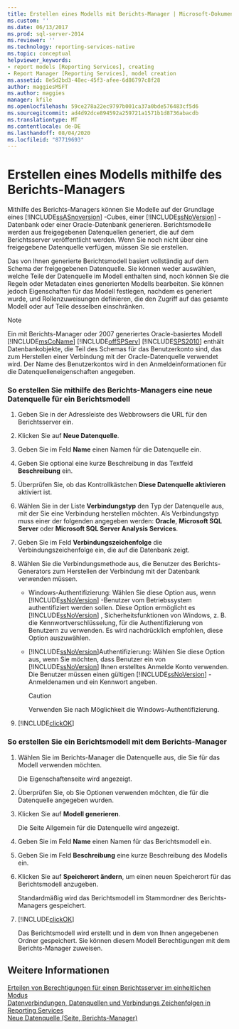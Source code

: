 ```yaml
---
title: Erstellen eines Modells mit Berichts-Manager | Microsoft-Dokumentation
ms.custom: ''
ms.date: 06/13/2017
ms.prod: sql-server-2014
ms.reviewer: ''
ms.technology: reporting-services-native
ms.topic: conceptual
helpviewer_keywords:
- report models [Reporting Services], creating
- Report Manager [Reporting Services], model creation
ms.assetid: 8e5d2bd3-48ec-45f3-afee-6d86797c8f28
author: maggiesMSFT
ms.author: maggies
manager: kfile
ms.openlocfilehash: 59ce278a22ec9797b001ca37a0bde576483cf5d6
ms.sourcegitcommit: ad4d92dce894592a259721a1571b1d8736abacdb
ms.translationtype: MT
ms.contentlocale: de-DE
ms.lasthandoff: 08/04/2020
ms.locfileid: "87719693"
---
```

# <a name="create-a-model-using-report-manager"></a>Erstellen eines Modells mithilfe des Berichts-Managers
  Mithilfe des Berichts-Managers können Sie Modelle auf der Grundlage eines [!INCLUDE[ssASnoversion](../includes/ssasnoversion-md.md)] -Cubes, einer [!INCLUDE[ssNoVersion](../includes/ssnoversion-md.md)] -Datenbank oder einer Oracle-Datenbank generieren. Berichtsmodelle werden aus freigegebenen Datenquellen generiert, die auf dem Berichtsserver veröffentlicht werden. Wenn Sie noch nicht über eine freigegebene Datenquelle verfügen, müssen Sie sie erstellen.  
  
 Das von Ihnen generierte Berichtsmodell basiert vollständig auf dem Schema der freigegebenen Datenquelle. Sie können weder auswählen, welche Teile der Datenquelle im Modell enthalten sind, noch können Sie die Regeln oder Metadaten eines generierten Modells bearbeiten. Sie können jedoch Eigenschaften für das Modell festlegen, nachdem es generiert wurde, und Rollenzuweisungen definieren, die den Zugriff auf das gesamte Modell oder auf Teile desselben einschränken.  
  
> [!NOTE]  
>  Ein mit Berichts-Manager oder 2007 generiertes Oracle-basiertes Modell [!INCLUDE[msCoName](../includes/msconame-md.md)] [!INCLUDE[offSPServ](../includes/offspserv-md.md)] [!INCLUDE[SPS2010](../includes/sps2010-md.md)] enthält Datenbankobjekte, die Teil des Schemas für das Benutzerkonto sind, das zum Herstellen einer Verbindung mit der Oracle-Datenquelle verwendet wird. Der Name des Benutzerkontos wird in den Anmeldeinformationen für die Datenquelleneigenschaften angegeben.  
  
### <a name="to-create-a-new-data-source-for-a-report-model-using-report-manager"></a>So erstellen Sie mithilfe des Berichts-Managers eine neue Datenquelle für ein Berichtsmodell  
  
1.  Geben Sie in der Adressleiste des Webbrowsers die URL für den Berichtsserver ein.  
  
2.  Klicken Sie auf **Neue Datenquelle**.  
  
3.  Geben Sie im Feld **Name** einen Namen für die Datenquelle ein.  
  
4.  Geben Sie optional eine kurze Beschreibung in das Textfeld **Beschreibung** ein.  
  
5.  Überprüfen Sie, ob das Kontrollkästchen **Diese Datenquelle aktivieren** aktiviert ist.  
  
6.  Wählen Sie in der Liste **Verbindungstyp** den Typ der Datenquelle aus, mit der Sie eine Verbindung herstellen möchten. Als Verbindungstyp muss einer der folgenden angegeben werden: **Oracle**, **Microsoft SQL Server** oder **Microsoft SQL Server Analysis Services**.  
  
7.  Geben Sie im Feld **Verbindungszeichenfolge** die Verbindungszeichenfolge ein, die auf die Datenbank zeigt.  
  
8.  Wählen Sie die Verbindungsmethode aus, die Benutzer des Berichts-Generators zum Herstellen der Verbindung mit der Datenbank verwenden müssen.  
  
    -   Windows-Authentifizierung: Wählen Sie diese Option aus, wenn [!INCLUDE[ssNoVersion](../includes/ssnoversion-md.md)] -Benutzer vom Betriebssystem authentifiziert werden sollen. Diese Option ermöglicht es [!INCLUDE[ssNoVersion](../includes/ssnoversion-md.md)] , Sicherheitsfunktionen von Windows, z. B. die Kennwortverschlüsselung, für die Authentifizierung von Benutzern zu verwenden. Es wird nachdrücklich empfohlen, diese Option auszuwählen.  
  
    -   [!INCLUDE[ssNoVersion](../includes/ssnoversion-md.md)]Authentifizierung: Wählen Sie diese Option aus, wenn Sie möchten, dass Benutzer ein von [!INCLUDE[ssNoVersion](../includes/ssnoversion-md.md)] Ihnen erstelltes Anmelde Konto verwenden. Die Benutzer müssen einen gültigen [!INCLUDE[ssNoVersion](../includes/ssnoversion-md.md)] -Anmeldenamen und ein Kennwort angeben.  
  
        > [!CAUTION]  
        >  Verwenden Sie nach Möglichkeit die Windows-Authentifizierung.  
  
9. [!INCLUDE[clickOK](../includes/clickok-md.md)]  
  
### <a name="to-create-a-report-model-using-report-manager"></a>So erstellen Sie ein Berichtsmodell mit dem Berichts-Manager  
  
1.  Wählen Sie im Berichts-Manager die Datenquelle aus, die Sie für das Modell verwenden möchten.  
  
     Die Eigenschaftenseite wird angezeigt.  
  
2.  Überprüfen Sie, ob Sie Optionen verwenden möchten, die für die Datenquelle angegeben wurden.  
  
3.  Klicken Sie auf **Modell generieren**.  
  
     Die Seite Allgemein für die Datenquelle wird angezeigt.  
  
4.  Geben Sie im Feld **Name** einen Namen für das Berichtsmodell ein.  
  
5.  Geben Sie im Feld **Beschreibung** eine kurze Beschreibung des Modells ein.  
  
6.  Klicken Sie auf **Speicherort ändern**, um einen neuen Speicherort für das Berichtsmodell anzugeben.  
  
     Standardmäßig wird das Berichtsmodell im Stammordner des Berichts-Managers gespeichert.  
  
7.  [!INCLUDE[clickOK](../includes/clickok-md.md)]  
  
     Das Berichtsmodell wird erstellt und in dem von Ihnen angegebenen Ordner gespeichert. Sie können diesem Modell Berechtigungen mit dem Berichts-Manager zuweisen.  
  
## <a name="see-also"></a>Weitere Informationen  
 [Erteilen von Berechtigungen für einen Berichtsserver im einheitlichen Modus](security/granting-permissions-on-a-native-mode-report-server.md)   
 [Datenverbindungen, Datenquellen und Verbindungs Zeichenfolgen in Reporting Services](../../2014/reporting-services/data-connections-data-sources-and-connection-strings-in-reporting-services.md)   
 [Neue Datenquelle (Seite, Berichts-Manager)](../../2014/reporting-services/new-data-source-page-report-manager.md)  
  
  
